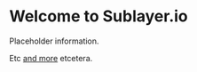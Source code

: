 Welcome to Sublayer.io
======================
Placeholder information.

Etc [and more](google.com) etcetera.
